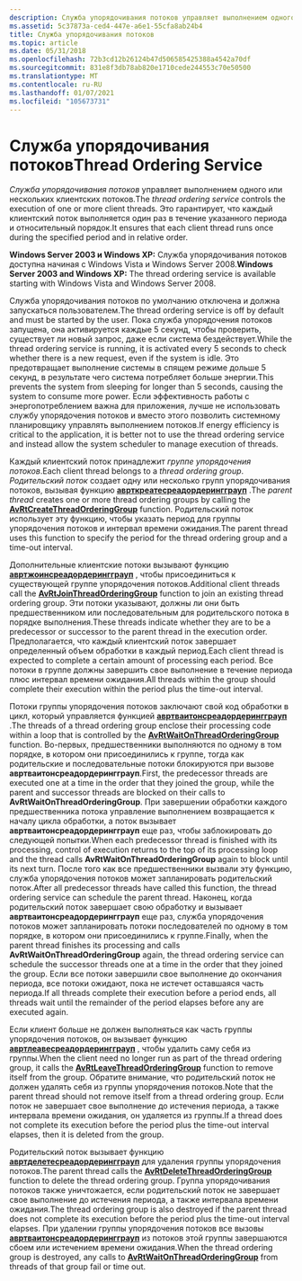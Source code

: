 ```yaml
---
description: Служба упорядочивания потоков управляет выполнением одного или нескольких клиентских потоков. Это гарантирует, что каждый клиентский поток выполняется один раз в течение указанного периода и относительный порядок.
ms.assetid: 5c37873a-ced4-447e-a6e1-55cfa8ab24b4
title: Служба упорядочивания потоков
ms.topic: article
ms.date: 05/31/2018
ms.openlocfilehash: 72b3cd12b26124b47d506585425388a4542a70df
ms.sourcegitcommit: 831e8f3db78ab820e1710cede244553c70e50500
ms.translationtype: MT
ms.contentlocale: ru-RU
ms.lasthandoff: 01/07/2021
ms.locfileid: "105673731"
---
```

# <a name="thread-ordering-service"></a><span data-ttu-id="7c991-104">Служба упорядочивания потоков</span><span class="sxs-lookup"><span data-stu-id="7c991-104">Thread Ordering Service</span></span>

<span data-ttu-id="7c991-105">*Служба упорядочивания потоков* управляет выполнением одного или нескольких клиентских потоков.</span><span class="sxs-lookup"><span data-stu-id="7c991-105">The *thread ordering service* controls the execution of one or more client threads.</span></span> <span data-ttu-id="7c991-106">Это гарантирует, что каждый клиентский поток выполняется один раз в течение указанного периода и относительный порядок.</span><span class="sxs-lookup"><span data-stu-id="7c991-106">It ensures that each client thread runs once during the specified period and in relative order.</span></span>

<span data-ttu-id="7c991-107">**Windows Server 2003 и Windows XP:** Служба упорядочивания потоков доступна начиная с Windows Vista и Windows Server 2008.</span><span class="sxs-lookup"><span data-stu-id="7c991-107">**Windows Server 2003 and Windows XP:** The thread ordering service is available starting with Windows Vista and Windows Server 2008.</span></span>

<span data-ttu-id="7c991-108">Служба упорядочивания потоков по умолчанию отключена и должна запускаться пользователем.</span><span class="sxs-lookup"><span data-stu-id="7c991-108">The thread ordering service is off by default and must be started by the user.</span></span> <span data-ttu-id="7c991-109">Пока служба упорядочения потоков запущена, она активируется каждые 5 секунд, чтобы проверить, существует ли новый запрос, даже если система бездействует.</span><span class="sxs-lookup"><span data-stu-id="7c991-109">While the thread ordering service is running, it is activated every 5 seconds to check whether there is a new request, even if the system is idle.</span></span> <span data-ttu-id="7c991-110">Это предотвращает выполнение системы в спящем режиме дольше 5 секунд, в результате чего система потребляет больше энергии.</span><span class="sxs-lookup"><span data-stu-id="7c991-110">This prevents the system from sleeping for longer than 5 seconds, causing the system to consume more power.</span></span> <span data-ttu-id="7c991-111">Если эффективность работы с энергопотреблением важна для приложения, лучше не использовать службу упорядочения потоков и вместо этого позволить системному планировщику управлять выполнением потоков.</span><span class="sxs-lookup"><span data-stu-id="7c991-111">If energy efficiency is critical to the application, it is better not to use the thread ordering service and instead allow the system scheduler to manage execution of threads.</span></span>

<span data-ttu-id="7c991-112">Каждый клиентский поток принадлежит *группе упорядочения потоков*.</span><span class="sxs-lookup"><span data-stu-id="7c991-112">Each client thread belongs to a *thread ordering group*.</span></span> <span data-ttu-id="7c991-113">*Родительский поток* создает одну или несколько групп упорядочивания потоков, вызывая функцию [**аврткреатесреадордерингграуп**](/windows/desktop/api/Avrt/nf-avrt-avrtcreatethreadorderinggroup) .</span><span class="sxs-lookup"><span data-stu-id="7c991-113">The *parent thread* creates one or more thread ordering groups by calling the [**AvRtCreateThreadOrderingGroup**](/windows/desktop/api/Avrt/nf-avrt-avrtcreatethreadorderinggroup) function.</span></span> <span data-ttu-id="7c991-114">Родительский поток использует эту функцию, чтобы указать период для группы упорядочения потоков и интервал времени ожидания.</span><span class="sxs-lookup"><span data-stu-id="7c991-114">The parent thread uses this function to specify the period for the thread ordering group and a time-out interval.</span></span>

<span data-ttu-id="7c991-115">Дополнительные клиентские потоки вызывают функцию [**авртжоинсреадордерингграуп**](/windows/desktop/api/Avrt/nf-avrt-avrtjointhreadorderinggroup) , чтобы присоединиться к существующей группе упорядочения потоков.</span><span class="sxs-lookup"><span data-stu-id="7c991-115">Additional client threads call the [**AvRtJoinThreadOrderingGroup**](/windows/desktop/api/Avrt/nf-avrt-avrtjointhreadorderinggroup) function to join an existing thread ordering group.</span></span> <span data-ttu-id="7c991-116">Эти потоки указывают, должны ли они быть предшественником или последовательным для родительского потока в порядке выполнения.</span><span class="sxs-lookup"><span data-stu-id="7c991-116">These threads indicate whether they are to be a predecessor or successor to the parent thread in the execution order.</span></span> <span data-ttu-id="7c991-117">Предполагается, что каждый клиентский поток завершает определенный объем обработки в каждый период.</span><span class="sxs-lookup"><span data-stu-id="7c991-117">Each client thread is expected to complete a certain amount of processing each period.</span></span> <span data-ttu-id="7c991-118">Все потоки в группе должны завершить свое выполнение в течение периода плюс интервал времени ожидания.</span><span class="sxs-lookup"><span data-stu-id="7c991-118">All threads within the group should complete their execution within the period plus the time-out interval.</span></span>

<span data-ttu-id="7c991-119">Потоки группы упорядочения потоков заключают свой код обработки в цикл, который управляется функцией [**авртваитонсреадордерингграуп**](/windows/desktop/api/Avrt/nf-avrt-avrtwaitonthreadorderinggroup) .</span><span class="sxs-lookup"><span data-stu-id="7c991-119">The threads of a thread ordering group enclose their processing code within a loop that is controlled by the [**AvRtWaitOnThreadOrderingGroup**](/windows/desktop/api/Avrt/nf-avrt-avrtwaitonthreadorderinggroup) function.</span></span> <span data-ttu-id="7c991-120">Во-первых, предшественники выполняются по одному в том порядке, в котором они присоединились к группе, тогда как родительские и последовательные потоки блокируются при вызове **авртваитонсреадордерингграуп**.</span><span class="sxs-lookup"><span data-stu-id="7c991-120">First, the predecessor threads are executed one at a time in the order that they joined the group, while the parent and successor threads are blocked on their calls to **AvRtWaitOnThreadOrderingGroup**.</span></span> <span data-ttu-id="7c991-121">При завершении обработки каждого предшественника потока управление выполнением возвращается к началу цикла обработки, а поток вызывает **авртваитонсреадордерингграуп** еще раз, чтобы заблокировать до следующей попытки.</span><span class="sxs-lookup"><span data-stu-id="7c991-121">When each predecessor thread is finished with its processing, control of execution returns to the top of its processing loop and the thread calls **AvRtWaitOnThreadOrderingGroup** again to block until its next turn.</span></span> <span data-ttu-id="7c991-122">После того как все предшественники вызвали эту функцию, служба упорядочения потоков может запланировать родительский поток.</span><span class="sxs-lookup"><span data-stu-id="7c991-122">After all predecessor threads have called this function, the thread ordering service can schedule the parent thread.</span></span> <span data-ttu-id="7c991-123">Наконец, когда родительский поток завершает свою обработку и вызывает **авртваитонсреадордерингграуп** еще раз, служба упорядочения потоков может запланировать потоки последователей по одному в том порядке, в котором они присоединились к группе.</span><span class="sxs-lookup"><span data-stu-id="7c991-123">Finally, when the parent thread finishes its processing and calls **AvRtWaitOnThreadOrderingGroup** again, the thread ordering service can schedule the successor threads one at a time in the order that they joined the group.</span></span> <span data-ttu-id="7c991-124">Если все потоки завершили свое выполнение до окончания периода, все потоки ожидают, пока не истечет оставшаяся часть периода.</span><span class="sxs-lookup"><span data-stu-id="7c991-124">If all threads complete their execution before a period ends, all threads wait until the remainder of the period elapses before any are executed again.</span></span>

<span data-ttu-id="7c991-125">Если клиент больше не должен выполняться как часть группы упорядочения потоков, он вызывает функцию [**авртлеавесреадордерингграуп**](/windows/desktop/api/Avrt/nf-avrt-avrtleavethreadorderinggroup) , чтобы удалить саму себя из группы.</span><span class="sxs-lookup"><span data-stu-id="7c991-125">When the client need no longer run as part of the thread ordering group, it calls the [**AvRtLeaveThreadOrderingGroup**](/windows/desktop/api/Avrt/nf-avrt-avrtleavethreadorderinggroup) function to remove itself from the group.</span></span> <span data-ttu-id="7c991-126">Обратите внимание, что родительский поток не должен удалять себя из группы упорядочения потоков.</span><span class="sxs-lookup"><span data-stu-id="7c991-126">Note that the parent thread should not remove itself from a thread ordering group.</span></span> <span data-ttu-id="7c991-127">Если поток не завершает свое выполнение до истечения периода, а также интервала времени ожидания, он удаляется из группы.</span><span class="sxs-lookup"><span data-stu-id="7c991-127">If a thread does not complete its execution before the period plus the time-out interval elapses, then it is deleted from the group.</span></span>

<span data-ttu-id="7c991-128">Родительский поток вызывает функцию [**авртделетесреадордерингграуп**](/windows/desktop/api/Avrt/nf-avrt-avrtdeletethreadorderinggroup) для удаления группы упорядочения потоков.</span><span class="sxs-lookup"><span data-stu-id="7c991-128">The parent thread calls the [**AvRtDeleteThreadOrderingGroup**](/windows/desktop/api/Avrt/nf-avrt-avrtdeletethreadorderinggroup) function to delete the thread ordering group.</span></span> <span data-ttu-id="7c991-129">Группа упорядочивания потоков также уничтожается, если родительский поток не завершает свое выполнение до истечения периода, а также интервала времени ожидания.</span><span class="sxs-lookup"><span data-stu-id="7c991-129">The thread ordering group is also destroyed if the parent thread does not complete its execution before the period plus the time-out interval elapses.</span></span> <span data-ttu-id="7c991-130">При удалении группы упорядочения потоков все вызовы [**авртваитонсреадордерингграуп**](/windows/desktop/api/Avrt/nf-avrt-avrtwaitonthreadorderinggroup) из потоков этой группы завершаются сбоем или истечением времени ожидания.</span><span class="sxs-lookup"><span data-stu-id="7c991-130">When the thread ordering group is destroyed, any calls to [**AvRtWaitOnThreadOrderingGroup**](/windows/desktop/api/Avrt/nf-avrt-avrtwaitonthreadorderinggroup) from threads of that group fail or time out.</span></span>

 

 




